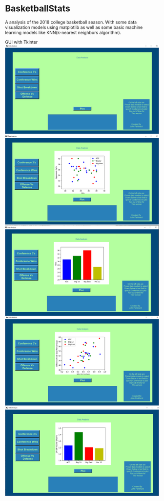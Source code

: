 # BasketballStats
A analysis of the 2018 college basketball season. With some data visualization models using matplotlib as well as some basic machine learning models like KNN(k-nearest neighbors algorithm).

GUI with Tkinter<br />
![Graph](1.png)<br />
![Graph](2.png)<br />
![Graph](3.png)<br />
![Graph](4.png)<br />
![Graph](5.png)<br />
